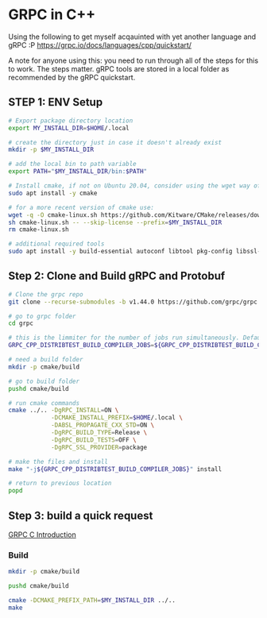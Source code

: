 # GRPC in C++

Using the following to get myself acqauinted with yet another language and gRPC :P https://grpc.io/docs/languages/cpp/quickstart/

A note for anyone using this: you need to run through all of the steps for this to work. The steps matter. gRPC tools are stored in a local folder as recommended by the gRPC quickstart.

## STEP 1: ENV Setup

``` BASH
# Export package directory location
export MY_INSTALL_DIR=$HOME/.local

# create the directory just in case it doesn't already exist
mkdir -p $MY_INSTALL_DIR

# add the local bin to path variable
export PATH="$MY_INSTALL_DIR/bin:$PATH"

# Install cmake, if not on Ubuntu 20.04, consider using the wget way of getting cmake
sudo apt install -y cmake

# for a more recent version of cmake use:
wget -q -O cmake-linux.sh https://github.com/Kitware/CMake/releases/download/v3.22.2/cmake-3.22.2-Linux-x86_64.sh
sh cmake-linux.sh -- --skip-license --prefix=$MY_INSTALL_DIR
rm cmake-linux.sh

# additional required tools
sudo apt install -y build-essential autoconf libtool pkg-config libssl-dev
```

## Step 2: Clone and Build gRPC and Protobuf

``` BASH
# Clone the grpc repo
git clone --recurse-submodules -b v1.44.0 https://github.com/grpc/grpc

# go to grpc folder
cd grpc

# this is the limmiter for the number of jobs run simultaneously. Defaults to 4
GRPC_CPP_DISTRIBTEST_BUILD_COMPILER_JOBS=${GRPC_CPP_DISTRIBTEST_BUILD_COMPILER_JOBS:-4}

# need a build folder
mkdir -p cmake/build

# go to build folder
pushd cmake/build

# run cmake commands
cmake ../.. -DgRPC_INSTALL=ON \
            -DCMAKE_INSTALL_PREFIX=$HOME/.local \
            -DABSL_PROPAGATE_CXX_STD=ON \
            -DgRPC_BUILD_TYPE=Release \
            -DgRPC_BUILD_TESTS=OFF \
            -DgRPC_SSL_PROVIDER=package

# make the files and install
make "-j${GRPC_CPP_DISTRIBTEST_BUILD_COMPILER_JOBS}" install

# return to previous location
popd
```

## Step 3: build a quick request
[GRPC C Introduction](https://medium.com/@andrewvetovitz/grpc-c-introduction-45a66ca9461f)

### Build
``` BASH
mkdir -p cmake/build

pushd cmake/build

cmake -DCMAKE_PREFIX_PATH=$MY_INSTALL_DIR ../..
make
```
